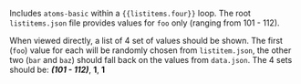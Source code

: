 Includes `atoms-basic` within a `{{listitems.four}}` loop. The root `listitems.json` file provides values for `foo` only (ranging from 101 - 112).

When viewed directly, a list of 4 set of values should be shown. The first (`foo`) value for each will be randomly chosen from `listitem.json`, the other two (`bar` and `baz`) should fall back on the values from `data.json`. The 4 sets should be: _**(101 - 112)**_, **1**, **1**
